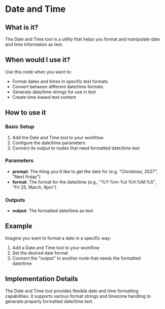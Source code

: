# Date and Time

## What is it?

The Date and Time tool is a utility that helps you format and manipulate date and time information as text.

## When would I use it?

Use this node when you want to:

- Format dates and times in specific text formats
- Convert between different date/time formats
- Generate date/time strings for use in text
- Create time-based text content

## How to use it

### Basic Setup

1. Add the Date and Time tool to your workflow
1. Configure the date/time parameters
1. Connect its output to nodes that need formatted date/time text

### Parameters

- **prompt**: The thing you'd like to get the date for (e.g. "Christmas, 2027", "Next friday")
- **format**: The format for the date/time (e.g., "%Y-%m-%d %H:%M:%S", "Fri 25, March, 9pm")

### Outputs

- **output**: The formatted date/time as text

## Example

Imagine you want to format a date in a specific way:

1. Add a Date and Time tool to your workflow
1. Set the desired date format
1. Connect the "output" to another node that needs the formatted date/time

## Implementation Details

The Date and Time tool provides flexible date and time formatting capabilities. It supports various format strings and timezone handling to generate properly formatted date/time text.
